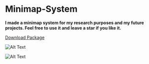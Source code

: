 # Minimap-System

<b> I made a minimap system for my research purposes and my future projects. Feel free to use it and leave a star if you like it. </b>

<a id="raw-url" href="https://drive.google.com/uc?id=1i8AYgb3vdk3nSrShnqZ7BUH8MNApzAIu&export=download">Download Package</a>

![Alt Text](https://media.giphy.com/media/gfq0SW949rxvvYiYpY/giphy.gif)

![Alt Text](https://media.giphy.com/media/cvmp94VM0Z7QY8WbHZ/giphy.gif)
